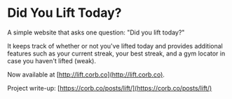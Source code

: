 Did You Lift Today?
====

A simple website that asks one question: "Did you lift today?"

It keeps track of whether or not you've lifted today and provides additional features such as your current streak, your best streak, and a gym locator in case you haven't lifted (weak).

Now available at [http://lift.corb.co](http://lift.corb.co).


Project write-up: [https://corb.co/posts/lift/](https://corb.co/posts/lift/)
